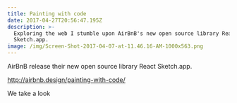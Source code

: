 ```yaml
---
title: Painting with code
date: 2017-04-27T20:56:47.195Z
description: >-
  Exploring the web I stumble upon AirBnB's new open source library React
  Sketch.app.
image: /img/Screen-Shot-2017-04-07-at-11.46.16-AM-1000x563.png
---
```


AirBnB release their new open source library React Sketch.app.

http://airbnb.design/painting-with-code/

We take a look